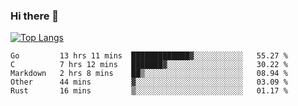 ### Hi there 👋

<!--
**3Xpl0it3r/3Xpl0it3r** is a ✨ _special_ ✨ repository because its `README.md` (this file) appears on your GitHub profile.

Here are some ideas to get you started:

- 🔭 I’m currently working on ...
- 🌱 I’m currently learning ...
- 👯 I’m looking to collaborate on ...
- 🤔 I’m looking for help with ...
- 💬 Ask me about ...
- 📫 How to reach me: ...
- 😄 Pronouns: ...
- ⚡ Fun fact: ...
-->


[![Top Langs](https://github-readme-stats.vercel.app/api/top-langs/?username=3Xpl0it3r&layout=compact)](https://github.com/3Xpl0it3r/3Xpl0it3r)

<!--START_SECTION:waka-->
```text
Go         13 hrs 11 mins  █████████████▓░░░░░░░░░░░   55.27 % 
C          7 hrs 12 mins   ███████▓░░░░░░░░░░░░░░░░░   30.22 % 
Markdown   2 hrs 8 mins    ██▒░░░░░░░░░░░░░░░░░░░░░░   08.94 % 
Other      44 mins         ▓░░░░░░░░░░░░░░░░░░░░░░░░   03.09 % 
Rust       16 mins         ▒░░░░░░░░░░░░░░░░░░░░░░░░   01.17 % 
```
<!--END_SECTION:waka-->
